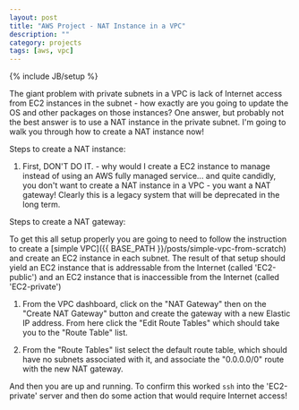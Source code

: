 ```yaml
---
layout: post
title: "AWS Project - NAT Instance in a VPC"
description: ""
category: projects
tags: [aws, vpc]
---
```

{% include JB/setup %}

The giant problem with private subnets in a VPC is lack of Internet access from EC2 instances in the subnet - how exactly are you going to update the OS and other packages on those instances? One answer, but probably not the best answer is to use a NAT instance in the private subnet. I'm going to walk you through how to create a NAT instance now!

Steps to create a NAT instance:
1. First, DON'T DO IT. - why would I create a EC2 instance to manage instead of using an AWS fully managed service... and quite candidly, you don't want to create a NAT instance in a VPC - you want a NAT gateway! Clearly this is a legacy system that will be deprecated in the long term.

Steps to create a NAT gateway:

To get this all setup properly you are going to need to follow the instruction to create a [simple VPC]({{ BASE_PATH }}/posts/simple-vpc-from-scratch) and create an EC2 instance in each subnet. The result of that setup should yield an EC2 instance that is addressable from the Internet (called 'EC2-public') and an EC2 instance that is inaccessible from the Internet (called 'EC2-private')

1. From the VPC dashboard, click on the "NAT Gateway" then on the "Create NAT Gateway" button and create the gateway with a new Elastic IP address. From here click the "Edit Route Tables" which should take you to the "Route Table" list.

2. From the "Route Tables" list select the default route table, which should have no subnets associated with it, and associate the "0.0.0.0/0" route with the new NAT gateway.

And then you are up and running. To confirm this worked `ssh` into the 'EC2-private' server and then do some action that would require Internet access!
